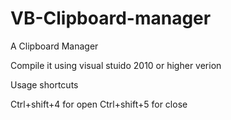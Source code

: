 # VB-Clipboard-manager
A Clipboard Manager


Compile it using visual stuido 2010 or higher verion

Usage
shortcuts

Ctrl+shift+4 for open Ctrl+shift+5 for close
